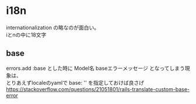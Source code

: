 # i18n
internationalization の略なのが面白い。  
iとnの中に18文字  

## base
errors.add :base とした時に Model名 baseエラーメッセージ となってしまう現象は、  
とりあえずlocaleのyamlで base: '' を指定しておけば良さげ  
https://stackoverflow.com/questions/21051801/rails-translate-custom-base-error